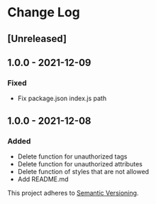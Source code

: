 # Change Log

## [Unreleased]

## 1.0.0 - 2021-12-09
### Fixed
- Fix package.json index.js path

## 1.0.0 - 2021-12-08
### Added
- Delete function for unauthorized tags
- Delete function for unauthorized attributes
- Delete function of styles that are not allowed
- Add README.md

This project adheres to [Semantic Versioning](http://semver.org/).
